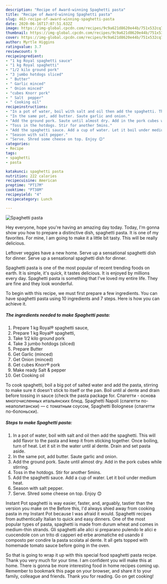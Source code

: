 ```yaml
---
description: "Recipe of Award-winning Spaghetti pasta"
title: "Recipe of Award-winning Spaghetti pasta"
slug: 463-recipe-of-award-winning-spaghetti-pasta
date: 2020-06-16T17:07:51.632Z
image: https://img-global.cpcdn.com/recipes/9c9a621d8620e44b/751x532cq70/spaghetti-pasta-recipe-main-photo.jpg
thumbnail: https://img-global.cpcdn.com/recipes/9c9a621d8620e44b/751x532cq70/spaghetti-pasta-recipe-main-photo.jpg
cover: https://img-global.cpcdn.com/recipes/9c9a621d8620e44b/751x532cq70/spaghetti-pasta-recipe-main-photo.jpg
author: Myrtle Higgins
ratingvalue: 3.7
reviewcount: 9
recipeingredient:
- "1 kg Royal spaghetti sauce"
- "1 kg Royal spaghetti"
- "1/2 kilo ground pork"
- "3 jumbo hotdogs sliced"
- " Butter"
- " Garlic minced"
- " Onion minced"
- "cubes Knorr pork"
- " Salt  pepper"
- " Cooking oil"
recipeinstructions:
- "In a pot of water, boil with salt and oil then add the spaghetti. This will add flavor to the pasta and keep it from sticking together. Once boiling, turn of heat. Let it sit in the water until al dente. Drain and set pasta aside."
- "In the same pot, add butter. Saute garlic and onion."
- "Add the ground pork. Saute until almost dry. Add in the pork cubes while stirring."
- "Toss in the hotdogs. Stir for another 5mins."
- "Add the spaghetti sauce. Add a cup of water. Let it boil under medium heat."
- "Season with salt pepper."
- "Serve. Shred some cheese on top. Enjoy 😊"
categories:
- Recipe
tags:
- spaghetti
- pasta

katakunci: spaghetti pasta 
nutrition: 222 calories
recipecuisine: American
preptime: "PT17M"
cooktime: "PT38M"
recipeyield: "4"
recipecategory: Lunch

---
```



![Spaghetti pasta](https://img-global.cpcdn.com/recipes/9c9a621d8620e44b/751x532cq70/spaghetti-pasta-recipe-main-photo.jpg)

Hey everyone, hope you're having an amazing day today. Today, I'm gonna show you how to prepare a distinctive dish, spaghetti pasta. It is one of my favorites. For mine, I am going to make it a little bit tasty. This will be really delicious.

Leftover veggies have a new home. Serve up a sensational spaghetti dish for dinner. Serve up a sensational spaghetti dish for dinner.

Spaghetti pasta is one of the most popular of recent trending foods on earth. It is simple, it's quick, it tastes delicious. It is enjoyed by millions every day. Spaghetti pasta is something that I've loved my entire life. They are fine and they look wonderful.


To begin with this recipe, we must first prepare a few ingredients. You can have spaghetti pasta using 10 ingredients and 7 steps. Here is how you can achieve it.

<!--inarticleads1-->

##### The ingredients needed to make Spaghetti pasta:

1. Prepare 1 kg Royal®️ spaghetti sauce,
1. Prepare 1 kg Royal®️ spaghetti,
1. Take 1/2 kilo ground pork
1. Take 3 jumbo hotdogs (sliced)
1. Prepare  Butter
1. Get  Garlic (minced)
1. Get  Onion (minced)
1. Get cubes Knorr®️ pork
1. Make ready  Salt &amp; pepper
1. Get  Cooking oil


To cook spaghetti, boil a big pot of salted water and add the pasta, stirring to make sure it doesn&#39;t stick to itself or the pan. Boil until al dente and drain before tossing in sauce (check the pasta package for. Cпагетти - основа многочисленных итальянских блюд. Spaghetti Napoli (спагетти по-неаполитански) — с томатным соусом, Spaghetti Bolognese (спагетти по-болоньски). 

<!--inarticleads2-->

##### Steps to make Spaghetti pasta:

1. In a pot of water, boil with salt and oil then add the spaghetti. This will add flavor to the pasta and keep it from sticking together. Once boiling, turn of heat. Let it sit in the water until al dente. Drain and set pasta aside.
1. In the same pot, add butter. Saute garlic and onion.
1. Add the ground pork. Saute until almost dry. Add in the pork cubes while stirring.
1. Toss in the hotdogs. Stir for another 5mins.
1. Add the spaghetti sauce. Add a cup of water. Let it boil under medium heat.
1. Season with salt pepper.
1. Serve. Shred some cheese on top. Enjoy 😊


Instant Pot spaghetti is way easier, faster, and, arguably, tastier than the version you make on the Before this, I&#39;d always shied away from cooking pasta in my Instant Pot because I was afraid it would. Spaghetti recipes from authentically Italian to quick and easy dinners. One of the most popular types of pasta, spaghetti is made from durum wheat and comes in medium-thin strands. Gli spaghetti alle alici si preparano pulendo le alici e cuocendole con un trito di capperi ed erbe aromatiche ed usando il composto per condire la pasta scolata al dente. It all gets topped with homemade tomato sauce before going in the oven. 

So that is going to wrap it up with this special food spaghetti pasta recipe. Thank you very much for your time. I am confident you will make this at home. There is gonna be more interesting food in home recipes coming up. Remember to bookmark this page on your browser, and share it to your family, colleague and friends. Thank you for reading. Go on get cooking!
